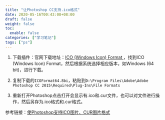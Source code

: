 ```yaml
---
title: "让Photoshop CC支持.ico格式"
date: 2020-05-16T00:43:08+08:00
draft: false
weight: false
toc:
  enable: false
categories: ["学习笔记"]
tags: ["ps"]
---
```


1. 下载插件：官网下载地址：[ICO (Windows Icon) Format ](http://www.telegraphics.com.au/sw/)，找到ICO (Windows Icon) Format，然后根据系统选择相应版本，如Windows (64 bit)，进行下载。

2. 复制下载的`ICOFormat64.8bi`，粘贴到`D:\Program Files\Adobe\Adobe Photoshop CC 2015\Required\Plug-Ins\File Formats`
3. 重新打开Photoshop点击打开会显示有.ico和.cur文件，也可以对文件进行操作，然后另存为.ico格式和.cur格式。

参考链接：[使Photoshop支持ICO图片、CUR图片格式](https://blog.csdn.net/weixin_44222492/article/details/101596183)